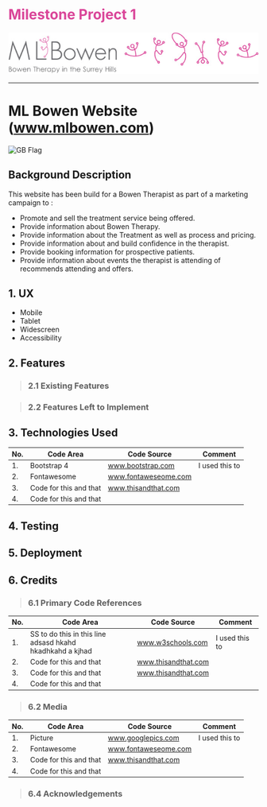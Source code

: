 #  <span style="color:#da4699"> Milestone Project 1 </span>

[![ML Bowen Logo](assets/images/MLBowenandstickmen7.jpg "ML Bowen Website Link")](www.mlbowen.com)

***

# ML Bowen Website (www.mlbowen.com) 
![GB Flag](https://github.githubassets.com/images/icons/emoji/unicode/1f1ec-1f1e7.png?v8 )

## Background Description

This website has been build for a Bowen Therapist as part of a marketing campaign to :<br>

* Promote and sell the treatment service being offered.
* Provide information about Bowen Therapy.
* Provide information about the Treatment as well as process and pricing.
* Provide information about and build confidence in the therapist.
* Provide booking information for prospective patients.
* Provide information about events the therapist is attending of recommends attending and offers.


## 1. UX

* Mobile
* Tablet
* Widescreen
* Accessibility

## 2. Features

> ### 2.1 Existing Features


> ### 2.2 Features Left to Implement


## 3. Technologies Used

| No. 	| Code Area 	| Code Source 	| Comment 	|
|-----	|-----------	|-------------	|---------	|
| 1.  	|Bootstrap 4          	| www.bootstrap.com	            	|I used this to         	|
| 2.  	|Fontawesome          	|www.fontaweseome.com         	|         	|
| 3.  	|Code for this and that           	|	www.thisandthat.com	             	|         	|
| 4.  	|Code for this and that           	|             	|         	|



## 4. Testing


## 5. Deployment


## 6. Credits


> ### 6.1 Primary Code References

| No. 	| Code Area 	| Code Source 	| Comment 	|
|-----	|-----------	|-------------	|---------	|
| 1.  	|SS to do this in this line adsasd hkahd<br> hkadhkahd a kjhad           	| www.w3schools.com	            	|I used this to         	|
| 2.  	|Code for this and that           	|www.thisandthat.com             	|         	|
| 3.  	|Code for this and that           	|	www.thisandthat.com	             	|         	|
| 4.  	|Code for this and that           	|             	|         	|


> ### 6.2 Media

| No. 	| Code Area 	| Code Source 	| Comment 	|
|-----	|-----------	|-------------	|---------	|
| 1.  	|Picture         	| www.googlepics.com            	|I used this to         	|
| 2.  	|Fontawesome          	|www.fontaweseome.com         	|         	|
| 3.  	|Code for this and that           	|	www.thisandthat.com	             	|         	|
| 4.  	|Code for this and that           	|             	|         	|




> ### 6.4 Acknowledgements


